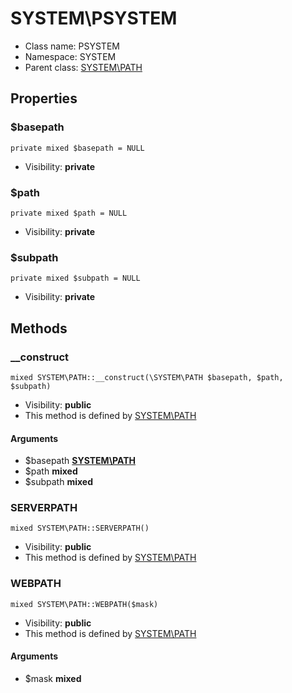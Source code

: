 SYSTEM\PSYSTEM
===============






* Class name: PSYSTEM
* Namespace: SYSTEM
* Parent class: [SYSTEM\PATH](SYSTEM-PATH.md)





Properties
----------


### $basepath

    private mixed $basepath = NULL





* Visibility: **private**


### $path

    private mixed $path = NULL





* Visibility: **private**


### $subpath

    private mixed $subpath = NULL





* Visibility: **private**


Methods
-------


### __construct

    mixed SYSTEM\PATH::__construct(\SYSTEM\PATH $basepath, $path, $subpath)





* Visibility: **public**
* This method is defined by [SYSTEM\PATH](SYSTEM-PATH.md)


#### Arguments
* $basepath **[SYSTEM\PATH](SYSTEM-PATH.md)**
* $path **mixed**
* $subpath **mixed**



### SERVERPATH

    mixed SYSTEM\PATH::SERVERPATH()





* Visibility: **public**
* This method is defined by [SYSTEM\PATH](SYSTEM-PATH.md)




### WEBPATH

    mixed SYSTEM\PATH::WEBPATH($mask)





* Visibility: **public**
* This method is defined by [SYSTEM\PATH](SYSTEM-PATH.md)


#### Arguments
* $mask **mixed**


